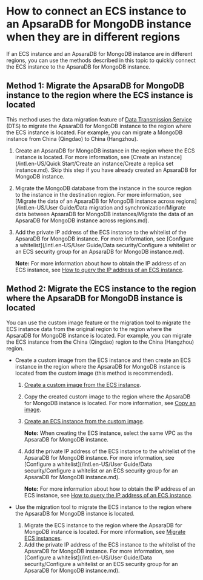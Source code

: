 # How to connect an ECS instance to an ApsaraDB for MongoDB instance when they are in different regions

If an ECS instance and an ApsaraDB for MongoDB instance are in different regions, you can use the methods described in this topic to quickly connect the ECS instance to the ApsaraDB for MongoDB instance.

## Method 1: Migrate the ApsaraDB for MongoDB instance to the region where the ECS instance is located

This method uses the data migration feature of [Data Transmission Service]() \(DTS\) to migrate the ApsaraDB for MongoDB instance to the region where the ECS instance is located. For example, you can migrate a MongoDB instance from China \(Qingdao\) to China \(Hangzhou\).

1.  Create an ApsaraDB for MongoDB instance in the region where the ECS instance is located. For more information, see [Create an instance](/intl.en-US/Quick Start/Create an instance/Create a replica set instance.md). Skip this step if you have already created an ApsaraDB for MongoDB instance.
2.  Migrate the MongoDB database from the instance in the source region to the instance in the destination region. For more information, see [Migrate the data of an ApsaraDB for MongoDB instance across regions](/intl.en-US/User Guide/Data migration and synchronization/Migrate data between ApsaraDB for MongoDB instances/Migrate the data of an ApsaraDB for MongoDB instance across regions.md).
3.  Add the private IP address of the ECS instance to the whitelist of the ApsaraDB for MongoDB instance. For more information, see [Configure a whitelist](/intl.en-US/User Guide/Data security/Configure a whitelist or an ECS security group for an ApsaraDB for MongoDB instance.md).

    **Note:** For more information about how to obtain the IP address of an ECS instance, see [How to query the IP address of an ECS instance](https://www.alibabacloud.com/help/zh/doc-detail/40637.htm#section-vpl-qbg-qgb).


## Method 2: Migrate the ECS instance to the region where the ApsaraDB for MongoDB instance is located

You can use the custom image feature or the migration tool to migrate the ECS instance data from the original region to the region where the ApsaraDB for MongoDB instance is located. For example, you can migrate the ECS instance from the China \(Qingdao\) region to the China \(Hangzhou\) region.

-   Create a custom image from the ECS instance and then create an ECS instance in the region where the ApsaraDB for MongoDB instance is located from the custom image \(this method is recommended\).
    1.  [Create a custom image from the ECS instance](~~35109~~).
    2.  Copy the created custom image to the region where the ApsaraDB for MongoDB instance is located. For more information, see [Copy an image](~~25462~~).
    3.  [Create an ECS instance from the custom image](~~25465~~).

        **Note:** When creating the ECS instance, select the same VPC as the ApsaraDB for MongoDB instance.

    4.  Add the private IP address of the ECS instance to the whitelist of the ApsaraDB for MongoDB instance. For more information, see [Configure a whitelist](/intl.en-US/User Guide/Data security/Configure a whitelist or an ECS security group for an ApsaraDB for MongoDB instance.md).

        **Note:** For more information about how to obtain the IP address of an ECS instance, see [How to query the IP address of an ECS instance](https://www.alibabacloud.com/help/zh/doc-detail/40637.htm#section-vpl-qbg-qgb).

-   Use the migration tool to migrate the ECS instance to the region where the ApsaraDB for MongoDB instance is located.
    1.  Migrate the ECS instance to the region where the ApsaraDB for MongoDB instance is located. For more information, see [Migrate ECS instances](~~100988~~).
    2.  Add the private IP address of the ECS instance to the whitelist of the ApsaraDB for MongoDB instance. For more information, see [Configure a whitelist](/intl.en-US/User Guide/Data security/Configure a whitelist or an ECS security group for an ApsaraDB for MongoDB instance.md).

